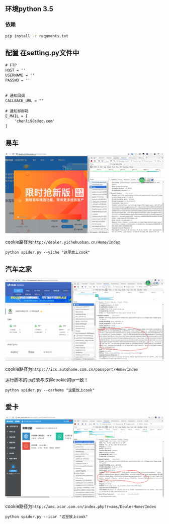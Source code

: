 ## 环境python 3.5

### 依赖

```sh
pip install -r requments.txt
```


## 配置 在setting.py文件中
```
# FTP
HOST = ''
USERNAME = ''
PASSWD = ''


# 通知回调
CALLBACK_URL = ""

# 通知邮邮箱
E_MAIL = [
    'chenli90s@qq.com'
]
```

## 易车

![avatar](./yiche.PNG)

cookie路径为`http://dealer.yichehuoban.cn/Home/Index`

```
python spider.py --yiche "这里放上cook"
```

## 汽车之家

![](./carjome.PNG)

cookie路径为`https://ics.autohome.com.cn/passport/Home/Index`

运行脚本的ip必须与取得cookie的ip一致！

```
python spider.py --carhome "这里放上cook"
```

## 爱卡

![](./icar.PNG)


cookie路径为`http://amc.xcar.com.cn/index.php?r=ams/DealerHome/Index`
```
python spider.py --icar "这里放上cook"
```


